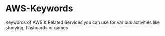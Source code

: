 # AWS-Keywords
Keywords of AWS &amp; Related Services you can use for various activities like studying, flashcards or games
